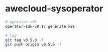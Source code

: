 # awecloud-sysoperator

```bash
# operator-sdk
operator-sdk-v0.17 generate k8s

# tag
git tag v0.5.0 -f
git push origin v0.5.0 -f
```
